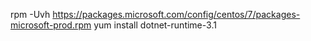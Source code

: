 rpm -Uvh https://packages.microsoft.com/config/centos/7/packages-microsoft-prod.rpm
yum install dotnet-runtime-3.1